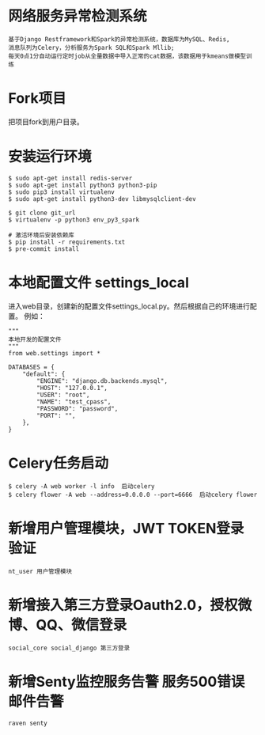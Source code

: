 # 网络服务异常检测系统
```angular2html
基于Django Restframework和Spark的异常检测系统，数据库为MySQL、Redis,
消息队列为Celery，分析服务为Spark SQL和Spark Mllib;
每天0点1分自动运行定时job从全量数据中导入正常的cat数据，该数据用于kmeans做模型训练
```


# Fork项目
把项目fork到用户目录。

# 安装运行环境
```
$ sudo apt-get install redis-server
$ sudo apt-get install python3 python3-pip
$ sudo pip3 install virtualenv
$ sudo apt-get install python3-dev libmysqlclient-dev

$ git clone git_url
$ virtualenv -p python3 env_py3_spark

# 激活环境后安装依赖库
$ pip install -r requirements.txt
$ pre-commit install
```

# 本地配置文件 settings_local
进入web目录，创建新的配置文件settings_local.py。然后根据自己的环境进行配置。
例如：
```text
"""
本地开发的配置文件
"""
from web.settings import *

DATABASES = {
    "default": {
        "ENGINE": "django.db.backends.mysql",
        "HOST": "127.0.0.1",
        "USER": "root",
        "NAME": "test_cpass",
        "PASSWORD": "password",
        "PORT": "",
    },
}
```

# Celery任务启动
```
$ celery -A web worker -l info  启动celery
$ celery flower -A web --address=0.0.0.0 --port=6666  启动celery flower
```

# 新增用户管理模块，JWT TOKEN登录验证
```
nt_user 用户管理模块
```

# 新增接入第三方登录Oauth2.0，授权微博、QQ、微信登录
```
social_core social_django 第三方登录
```

# 新增Senty监控服务告警  服务500错误邮件告警
```
raven senty
```